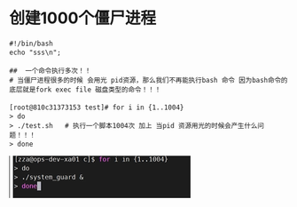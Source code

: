 # 创建1000个僵尸进程



````shell
#!/bin/bash
echo "sss\n";

##  一个命令执行多次！！
# 当僵尸进程很多的时候 会用光 pid资源，那么我们不再能执行bash 命令 因为bash命令的底层就是fork exec file 磁盘类型的命令！！！

[root@810c31373153 test]# for i in {1..1004}
> do
> ./test.sh   # 执行一个脚本1004次 加上 当pid 资源用光的时候会产生什么问题！！！
> done
````

![image-20231125235418370](./%E5%88%9B%E5%BB%BA1000%E4%B8%AA%E5%83%B5%E5%B0%B8%E8%BF%9B%E7%A8%8B.assets/image-20231125235418370.png)